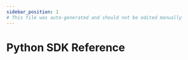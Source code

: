 ```yaml
---
sidebar_position: 1
# This file was auto-generated and should not be edited manually
---
```


# Python SDK Reference
